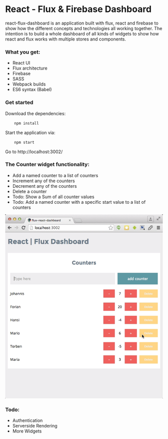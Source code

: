 # React - Flux & Firebase Dashboard

react-flux-dashboard is an application built with flux, react and firebase to show how the different concepts and technologies all working together. The intention is to build a whole dashboard of all kinds of widgets to show how react and flux works with multiple stores and components.

### What you get:

- React UI
- Flux architecture
- Firebase
- SASS
- Webpack builds
- ES6 syntax (Babel)

### Get started

Download the dependencies:

```
    npm install
```

Start the application via:

```
    npm start
```

Go to http://localhost:3002/

### The Counter widget functionality:

- Add a named counter to a list of counters
- Increment any of the counters
- Decrement any of the counters
- Delete a counter
- Todo: Show a Sum of all counter values
- Todo: Add a named counter with a specific start value to a list of counters

<p align="center">
  <img src="./counter-widget.png" />
</p>

### Todo:

- Authentication
- Serverside Rendering
- More Widgets
